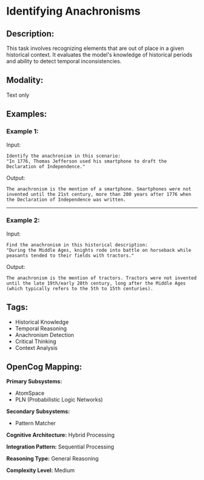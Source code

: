 # Identifying Anachronisms

## Description:
This task involves recognizing elements that are out of place in a given historical context. It evaluates the model's knowledge of historical periods and ability to detect temporal inconsistencies.

## Modality:
Text only

## Examples:

### Example 1:

Input:

```
Identify the anachronism in this scenario:
"In 1776, Thomas Jefferson used his smartphone to draft the Declaration of Independence."
```

Output:

```
The anachronism is the mention of a smartphone. Smartphones were not invented until the 21st century, more than 200 years after 1776 when the Declaration of Independence was written.
```

---

### Example 2:

Input:

```
Find the anachronism in this historical description:
"During the Middle Ages, knights rode into battle on horseback while peasants tended to their fields with tractors."
```

Output:

```
The anachronism is the mention of tractors. Tractors were not invented until the late 19th/early 20th century, long after the Middle Ages (which typically refers to the 5th to 15th centuries).
```

## Tags:
- Historical Knowledge
- Temporal Reasoning
- Anachronism Detection
- Critical Thinking
- Context Analysis

## OpenCog Mapping:

**Primary Subsystems:**
- AtomSpace
- PLN (Probabilistic Logic Networks)

**Secondary Subsystems:**
- Pattern Matcher

**Cognitive Architecture:** Hybrid Processing

**Integration Pattern:** Sequential Processing

**Reasoning Type:** General Reasoning

**Complexity Level:** Medium